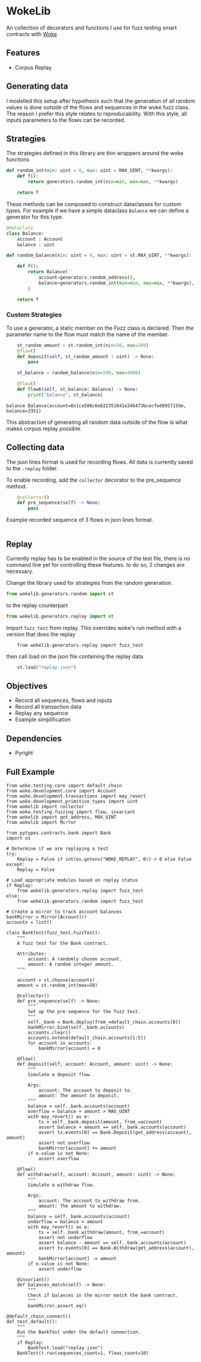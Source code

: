 # WokeLib

An collection of decorators and functions I use for fuzz testing smart contracts with [Woke](https://github.com/Ackee-Blockchain/woke)

## Features

* Corpus Replay

## Generating data

I modelled this setup after hypothesis such that the generation of all random values is done outside of the flows and sequences in the woke fuzz class.  The reason I prefer this style relates to reproducability.  With this style, all inputs parameters to the flows can be recorded. 

## Strategies

The strategies defined in this library are thin wrappers around the woke functions

```python
def random_int(min: uint = 0, max: uint = MAX_UINT, **kwargs):
    def f():
        return generators.random_int(min=min, max=max, **kwargs)

    return f
```

These methods can be composed to construct dataclasses for custom types.  For example if we have a simple dataclass `Balance` we can define a generator for this type.

```python
@dataclass
class Balance:
    account : Account
    balance : uint

def random_balance(min: uint = 0, max: uint = st.MAX_UINT, **kwargs):

    def f():
        return Balance(
            account=generators.random_address(),
            balance=generators.random_int(min=min, max=max, **kwargs),
        )

    return f
```

### Custom Strategies

To use a generator, a static member on the Fuzz class is declared.  Then the parameter name to the flow must match the name of the member.

```python
    st_random_amount = st.random_int(min=50, max=200)
    @flow()
    def deposit(self, st_random_amount : uint) -> None:
        pass
```

```python
    st_balance = random_balance(min=500, max=4000)

    @flow()
    def flow6(self, st_balance: Balance) -> None:
        print("balance", st_balance)
```

```
balance Balance(account=0x1ca586c6eb22351841e246473bcecfed8957159e, balance=3351)
```

This abstraction of generating all random data outside of the flow is what makes corpus replay possible.  

## Collecting data

The json lines format is used for recording flows.  All data is currently saved to the `.replay` folder.  

To enable recording, add the `collector` decorator to the pre_sequence method.

```python
    @collector()
    def pre_sequence(self) -> None:
        pass
```

Example recorded sequence of 3 flows in json lines format. 

```json

```

## Replay

Currently replay has to be enabled in the source of the test file, there is no command line yet for controlling these features.  to do so, 2 changes are necessary. 

Change the library used for strategies from the random generation. 

```python
from wokelib.generators.random import st
```

to the replay counterpart 

```python
from wokelib.generators.replay import st
```

Import `fuzz_test` from replay.  This overrides woke's run method with a version that does the replay 

```
    from wokelib.generators.replay import fuzz_test
```

then call load on the json file containing the replay data

```python
    st.load("replay.json")
```

## Objectives

- Record all sequences, flows and inputs
- Record all transaction data
- Replay any sequence
- Example simplification

## Dependencies

- Pyright

## Full Example

```solidity
from woke.testing.core import default_chain
from woke.development.core import Account
from woke.development.transactions import may_revert
from woke.development.primitive_types import uint
from wokelib import collector
from woke.testing.fuzzing import flow, invariant
from wokelib import get_address, MAX_UINT
from wokelib import Mirror

from pytypes.contracts.bank import Bank
import os

# Determine if we are replaying a test
try:
    Replay = False if int(os.getenv("WOKE_REPLAY", 0)) > 0 else False
except:
    Replay = False

# Load appropriate modules based on replay status
if Replay:
    from wokelib.generators.replay import fuzz_test
else:
    from wokelib.generators.random import fuzz_test

# Create a mirror to track account balances
bankMirror = Mirror[Account]()
accounts = list()

class BankTest(fuzz_test.FuzzTest):
    """
    A fuzz test for the Bank contract.

    Attributes:
        account: A randomly chosen account.
        amount: A random integer amount.
    """
    
    account = st.choose(accounts)
    amount = st.random_int(max=50)

    @collector()
    def pre_sequence(self) -> None:
        """
        Set up the pre-sequence for the fuzz test.
        """
        self._bank = Bank.deploy(from_=default_chain.accounts[0])
        bankMirror.bind(self._bank.accounts)
        accounts.clear()
        accounts.extend(default_chain.accounts[1:5])
        for account in accounts:
            bankMirror[account] = 0

    @flow()
    def deposit(self, account: Account, amount: uint) -> None:
        """
        Simulate a deposit flow.

        Args:
            account: The account to deposit to.
            amount: The amount to deposit.
        """
        balance = self._bank.accounts(account)
        overflow = balance + amount > MAX_UINT
        with may_revert() as e:
            tx = self._bank.deposit(amount, from_=account)
            assert balance + amount == self._bank.accounts(account)
            assert tx.events[0] == Bank.Deposit(get_address(account), amount)
            assert not overflow
            bankMirror[account] += amount
        if e.value is not None:
            assert overflow

    @flow()
    def withdraw(self, account: Account, amount: uint) -> None:
        """
        Simulate a withdraw flow.

        Args:
            account: The account to withdraw from.
            amount: The amount to withdraw.
        """
        balance = self._bank.accounts(account)
        underflow = balance < amount
        with may_revert() as e:
            tx = self._bank.withdraw(amount, from_=account)
            assert not underflow
            assert balance - amount == self._bank.accounts(account)
            assert tx.events[0] == Bank.Withdraw(get_address(account), amount)
            bankMirror[account] -= amount
        if e.value is not None:
            assert underflow

    @invariant()
    def balances_match(self) -> None:
        """
        Check if balances in the mirror match the bank contract.
        """
        bankMirror.assert_eq()

@default_chain.connect()
def test_default():
    """
    Run the BankTest under the default connection.
    """
    if Replay:
        BankTest.load("replay.json")
    BankTest().run(sequences_count=1, flows_count=10)

```
